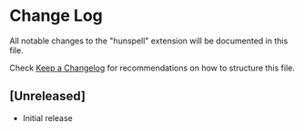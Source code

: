 # Change Log
All notable changes to the "hunspell" extension will be documented in this file.

Check [Keep a Changelog](http://keepachangelog.com/) for recommendations on how to structure this file.

## [Unreleased]
- Initial release